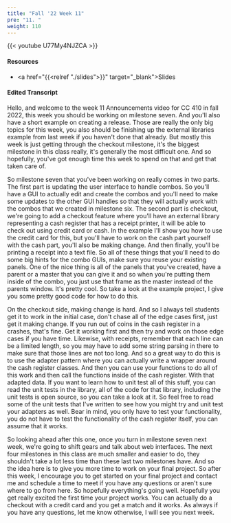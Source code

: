 ```yaml
---
title: "Fall '22 Week 11"
pre: "11. "
weight: 110
---
```


{{< youtube U77My4NJZCA >}}

#### Resources

* <a href="{{<relref "./slides">}}" target="_blank">Slides</a>

#### Edited Transcript

Hello, and welcome to the week 11 Announcements video for CC 410 in fall 2022, this week you should be working on milestone seven. And you'll also have a short example on creating a release. Those are really the only big topics for this week, you also should be finishing up the external libraries example from last week if you haven't done that already. But mostly this week is just getting through the checkout milestone, it's the biggest milestone in this class really, it's generally the most difficult one. And so hopefully, you've got enough time this week to spend on that and get that taken care of. 

So milestone seven that you've been working on really comes in two parts. The first part is updating the user interface to handle combos. So you'll have a GUI to actually edit and create the combos and you'll need to make some updates to the other GUI handles so that they will actually work with the combos that we created in milestone six. The second part is checkout, we're going to add a checkout feature where you'll have an external library representing a cash register that has a receipt printer, it will be able to check out using credit card or cash. In the example I'll show you how to use the credit card for this, but you'll have to work on the cash part yourself with the cash part, you'll also be making change. And then finally, you'll be printing a receipt into a text file. So all of these things that you'll need to do some big hints for the combo GUIs, make sure you reuse your existing panels. One of the nice thing is all of the panels that you've created, have a parent or a master that you can give it and so when you're putting them inside of the combo, you just use that frame as the master instead of the parents window. It's pretty cool. So take a look at the example project, I give you some pretty good code for how to do this. 

On the checkout side, making change is hard. And so I always tell students get it to work in the initial case, don't chase all of the edge cases first, just get it making change. If you run out of coins in the cash register in a crashes, that's fine. Get it working first and then try and work on those edge cases if you have time. Likewise, with receipts, remember that each line can be a limited length, so you may have to add some string parsing in there to make sure that those lines are not too long. And so a great way to do this is to use the adapter pattern where you can actually write a wrapper around the cash register classes. And then you can use your functions to do all of this work and then call the functions inside of the cash register. With that adapted data. If you want to learn how to unit test all of this stuff, you can read the unit tests in the library, all of the code for that library, including the unit tests is open source, so you can take a look at it. So feel free to read some of the unit tests that I've written to see how you might try and unit test your adapters as well. Bear in mind, you only have to test your functionality, you do not have to test the functionality of the cash register itself, you can assume that it works. 

So looking ahead after this one, once you turn in milestone seven next week, we're going to shift gears and talk about web interfaces. The next four milestones in this class are much smaller and easier to do, they shouldn't take a lot less time than these last two milestones have. And so the idea here is to give you more time to work on your final project. So after this week, I encourage you to get started on your final project and contact me and schedule a time to meet if you have any questions or aren't sure where to go from here. So hopefully everything's going well. Hopefully you get really excited the first time your project works. You can actually do a checkout with a credit card and you get a match and it works. As always if you have any questions, let me know otherwise, I will see you next week.

